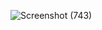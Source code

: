 ![Screenshot (743)](https://github.com/user-attachments/assets/24ddb525-b191-47d8-bc7e-9409fbb8eecc)
